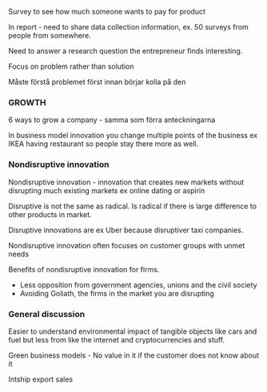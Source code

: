 Survey to see how much someone wants to pay for product

In report - need to share data collection information, ex. 50 surveys from people from somewhere.

Need to answer a research question the entrepreneur finds interesting.

Focus on problem rather than solution

Måste förstå problemet först innan börjar kolla på den
### GROWTH

6 ways to grow a company - samma som förra anteckningarna

In business model innovation you change multiple points of the business ex IKEA having restaurant so people stay there more as well.


### Nondisruptive innovation

Nondisruptive innovation - innovation that creates new markets without disrupting much existing markets ex online dating or aspirin

Disruptive is not the same as radical. Is radical if there is large difference to other products in market.

Disruptive innovations are ex Uber because disruptiver taxi companies.

Nondisruptive innovation often focuses on customer groups with unmet needs

Benefits of nondisruptive innovation for firms.
- Less opposition from government agencies, unions and the civil society
- Avoiding Goliath, the firms in the market you are disrupting

### General discussion

Easier to understand environmental impact of tangible objects like cars and fuel but less from like the internet and cryptocurrencies and stuff.

Green business models - No value in it if the customer does not know about it











Intship export sales



